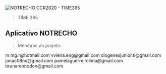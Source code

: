 ![NOTRECHO CCR2020 - TIME365](https://servidorseguro.cloud/ccr2020/title-hackathon.png)

> TIME 365


<h2 align:"center">Aplicativo NOTRECHO</h2>


> Membros do projeto:
<p>
  m.mg.r@hotmail.com
  vvieira.eng@gmail.com
  diogenesjunior.ti@gmail.com
  jonac08no@gmail.com
  pamelaguerreirolima@gmail.com
  brunarennodon@gmail.com
</p>

